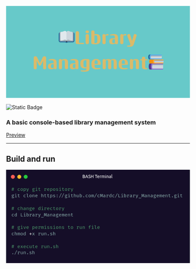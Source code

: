 <img src="img/bannerLib.png" alt="Banner" Title="Library Management">


![Static Badge](https://img.shields.io/badge/Language-C%2B%2B-blue)


<h3>A basic console-based library management system</h3>



[Preview](https://github.com/cMardc/Library_Management/assets/130239955/fb555209-a8ac-41e5-b7e8-fddcac66a0c1)




<hr>
<h2>Build and run</h2>
<img src="img/build.png" alt="BASH Terminal" Title="Build and run">
